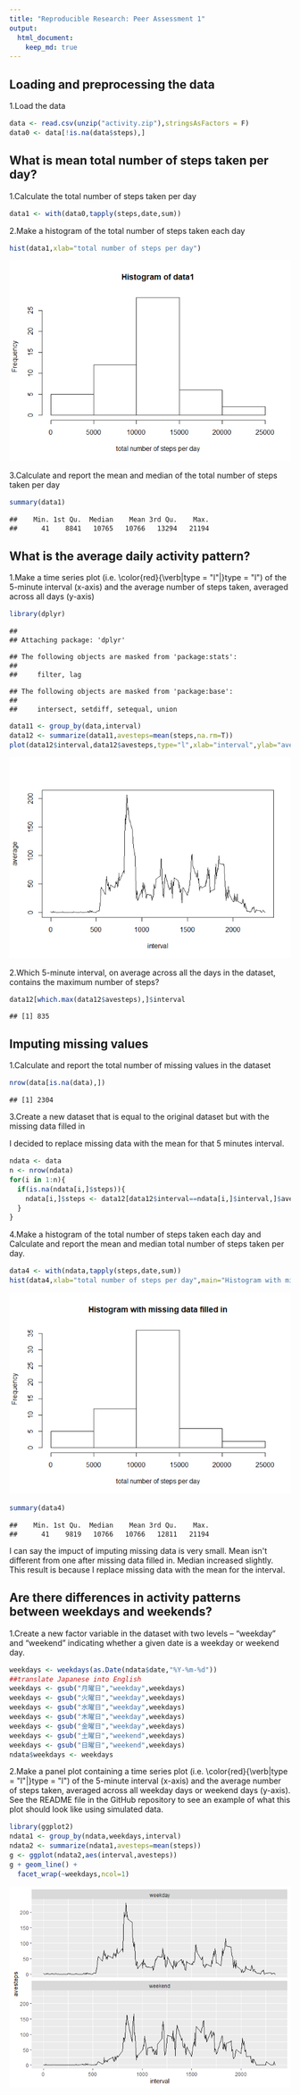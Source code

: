 ```yaml
---
title: "Reproducible Research: Peer Assessment 1"
output: 
  html_document:
    keep_md: true
---
```


## Loading and preprocessing the data
1.Load the data

```r
data <- read.csv(unzip("activity.zip"),stringsAsFactors = F)
data0 <- data[!is.na(data$steps),]
```


## What is mean total number of steps taken per day?
1.Calculate the total number of steps taken per day

```r
data1 <- with(data0,tapply(steps,date,sum))
```

2.Make a histogram of the total number of steps taken each day

```r
hist(data1,xlab="total number of steps per day")
```

![](PA1_template_files/figure-html/unnamed-chunk-3-1.png)<!-- -->


3.Calculate and report the mean and median of the total number of steps taken per day

```r
summary(data1)
```

```
##    Min. 1st Qu.  Median    Mean 3rd Qu.    Max. 
##      41    8841   10765   10766   13294   21194
```

## What is the average daily activity pattern?

1.Make a time series plot (i.e. \color{red}{\verb|type = "l"|}type = "l") of the 5-minute interval (x-axis) and the average number of steps taken, averaged across all days (y-axis)

```r
library(dplyr)
```

```
## 
## Attaching package: 'dplyr'
```

```
## The following objects are masked from 'package:stats':
## 
##     filter, lag
```

```
## The following objects are masked from 'package:base':
## 
##     intersect, setdiff, setequal, union
```

```r
data11 <- group_by(data,interval)
data12 <- summarize(data11,avesteps=mean(steps,na.rm=T))
plot(data12$interval,data12$avesteps,type="l",xlab="interval",ylab="average")
```

![](PA1_template_files/figure-html/unnamed-chunk-5-1.png)<!-- -->

2.Which 5-minute interval, on average across all the days in the dataset, contains the maximum number of steps?

```r
data12[which.max(data12$avesteps),]$interval
```

```
## [1] 835
```



## Imputing missing values
1.Calculate and report the total number of missing values in the dataset

```r
nrow(data[is.na(data),])
```

```
## [1] 2304
```


3.Create a new dataset that is equal to the original dataset but with the missing data filled in

I decided to replace missing data with the mean for that 5 minutes interval.

```r
ndata <- data
n <- nrow(ndata)
for(i in 1:n){
  if(is.na(ndata[i,]$steps)){
    ndata[i,]$steps <- data12[data12$interval==ndata[i,]$interval,]$avesteps
  }
}
```

4.Make a histogram of the total number of steps taken each day and Calculate and report the mean and median total number of steps taken per day. 

```r
data4 <- with(ndata,tapply(steps,date,sum))
hist(data4,xlab="total number of steps per day",main="Histogram with missing data filled in")
```

![](PA1_template_files/figure-html/unnamed-chunk-9-1.png)<!-- -->

```r
summary(data4)
```

```
##    Min. 1st Qu.  Median    Mean 3rd Qu.    Max. 
##      41    9819   10766   10766   12811   21194
```

I can say the impuct of imputing missing data is very small.
Mean isn't different from one after missing data filled in.
Median increased slightly.
This result is because I replace missing data with the mean for the interval.

## Are there differences in activity patterns between weekdays and weekends?

1.Create a new factor variable in the dataset with two levels – “weekday” and “weekend” indicating whether a given date is a weekday or weekend day.

```r
weekdays <- weekdays(as.Date(ndata$date,"%Y-%m-%d"))
##translate Japanese into English
weekdays <- gsub("月曜日","weekday",weekdays)
weekdays <- gsub("火曜日","weekday",weekdays)
weekdays <- gsub("水曜日","weekday",weekdays)
weekdays <- gsub("木曜日","weekday",weekdays)
weekdays <- gsub("金曜日","weekday",weekdays)
weekdays <- gsub("土曜日","weekend",weekdays)
weekdays <- gsub("日曜日","weekend",weekdays)
ndata$weekdays <- weekdays
```

2.Make a panel plot containing a time series plot (i.e. \color{red}{\verb|type = "l"|}type = "l") of the 5-minute interval (x-axis) and the average number of steps taken, averaged across all weekday days or weekend days (y-axis). See the README file in the GitHub repository to see an example of what this plot should look like using simulated data.


```r
library(ggplot2)
ndata1 <- group_by(ndata,weekdays,interval)
ndata2 <- summarize(ndata1,avesteps=mean(steps))
g <- ggplot(ndata2,aes(interval,avesteps))
g + geom_line() +
  facet_wrap(~weekdays,ncol=1)
```

![](PA1_template_files/figure-html/unnamed-chunk-11-1.png)<!-- -->





